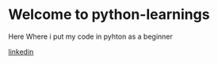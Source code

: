 # Welcome to python-learnings
<p>Here Where i put my code in pyhton as a beginner </p>
<a href="https://www.linkedin.com/in/abdullah-aladham/">linkedin</a>
